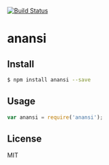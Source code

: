 [![Build Status](https://travis-ci.org/kaelzhang/node-anansi.svg?branch=master)](https://travis-ci.org/kaelzhang/node-anansi)
<!-- optional appveyor tst
[![Windows Build Status](https://ci.appveyor.com/api/projects/status/github/kaelzhang/node-anansi?branch=master&svg=true)](https://ci.appveyor.com/project/kaelzhang/node-anansi)
-->
<!-- optional npm version
[![NPM version](https://badge.fury.io/js/anansi.svg)](http://badge.fury.io/js/anansi)
-->
<!-- optional npm downloads
[![npm module downloads per month](http://img.shields.io/npm/dm/anansi.svg)](https://www.npmjs.org/package/anansi)
-->
<!-- optional dependency status
[![Dependency Status](https://david-dm.org/kaelzhang/node-anansi.svg)](https://david-dm.org/kaelzhang/node-anansi)
-->

# anansi

<!-- description -->

## Install

```sh
$ npm install anansi --save
```

## Usage

```js
var anansi = require('anansi');
```

## License

MIT
